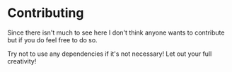 # Contributing
Since there isn't much to see here I don't think anyone wants to contribute but if you do feel free to do so.

Try not to use any dependencies if it's not necessary!
Let out your full creativity!
